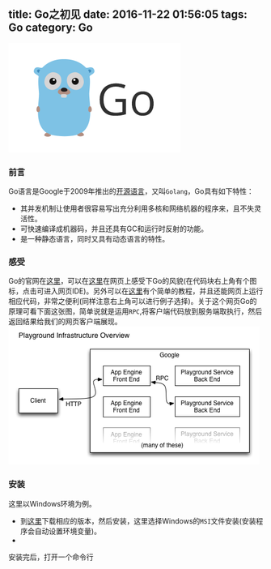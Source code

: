 title: Go之初见
date: 2016-11-22 01:56:05
tags: Go
category: Go
---

<img src="/images/go.png" class="full-image" />

### 前言

Go语言是Google于2009年推出的[开源语言](https://github.com/golang/go)，又叫`Golang`，Go具有如下特性：

* 其并发机制让使用者很容易写出充分利用多核和网络机器的程序来，且不失灵活性。
* 可快速编译成机器码，并且还具有GC和运行时反射的功能。
* 是一种静态语言，同时又具有动态语言的特性。

### 感受

Go的官网在[这里](https://golang.org/)，可以在[这里](https://gobyexample.com/)在网页上感受下Go的风貌(在代码块右上角有个图标，点击可进入网页IDE)。另外可以在[这里](https://tour.golang.org)有个简单的教程，并且还能网页上运行相应代码，非常之便利(同样注意右上角可以进行例子选择)。关于这个网页Go的原理可看下面这张图，简单说就是运用`RPC`,将客户端代码放到服务端取执行，然后返回结果给我们的网页客户端展现。
![](/images/goweboverview.png)

### 安装

这里以Windows环境为例。

* 到[这里](https://golang.org/dl/)下载相应的版本，然后安装，这里选择Windows的`MSI`文件安装(安装程序会自动设置环境变量)。
* 

安装完后，打开一个命令行